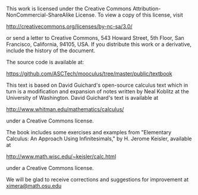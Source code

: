 This work is licensed under the Creative Commons
Attribution-NonCommercial-ShareAlike License. To view a copy of this
license, visit

  http://creativecommons.org/licenses/by-nc-sa/3.0/

or send a letter to Creative Commons, 543 Howard Street, 5th Floor,
San Francisco, California, 94105, USA. If you distribute this work or
a derivative, include the history of the document.

The source code is available at:

  https://github.com/ASCTech/mooculus/tree/master/public/textbook

This text is based on David Guichard's open-source calculus text which
in turn is a modification and expansion of notes written by Neal
Koblitz at the University of Washington. David Guichard's text is
available at

  http://www.whitman.edu/mathematics/calculus/

under a Creative Commons license.

The book includes some exercises and examples from "Elementary
Calculus: An Approach Using Infinitesimals," by H. Jerome Keisler,
available at

  http://www.math.wisc.edu/~keisler/calc.html

under a Creative Commons license.

We will be glad to receive corrections and suggestions for improvement
at ximera@math.osu.edu
